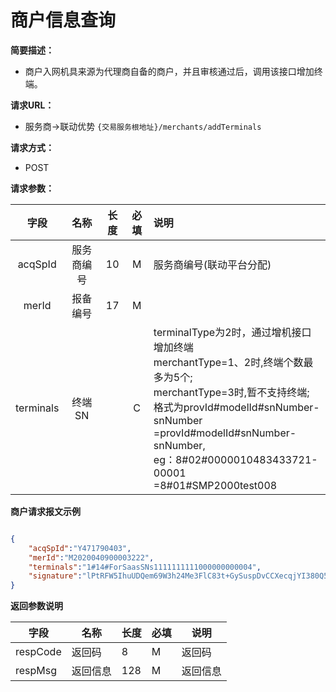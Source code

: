 # 商户信息查询
    
**简要描述：** 
- 商户入网机具来源为代理商自备的商户，并且审核通过后，调用该接口增加终端。


**请求URL：** 
- 服务商->联动优势
`{交易服务根地址}/merchants/addTerminals`
 
**请求方式：**

- POST 

**请求参数：** 


|	字段	 |	名称	  |	长度  	|	必填  	|	说明	  |
|:--------:|:--------:|:--------:|:--------:|:--------|
|	acqSpId	|	服务商编号	|	10	|	M	|	服务商编号(联动平台分配)	|
|	merId 	|	报备编号	|	17	|	M	|	 	|
|	terminals	|	终端SN	|		|	C	|	terminalType为2时，通过增机接口增加终端<br>merchantType=1、2时,终端个数最多为5个;<br>merchantType=3时,暂不支持终端;<br>格式为provId#modelId#snNumber-snNumber<br>=provId#modelId#snNumber-snNumber,<br>eg：8#02#0000010483433721-00001<br>=8#01#SMP2000test008	|



 **商户请求报文示例**

```json

{
    "acqSpId":"Y471790403",
    "merId":"M2020040900003222",
    "terminals":"1#14#ForSaasSNs1111111111000000000004",
    "signature":"lPtRFW5IhuUDQem69W3h24Me3FlC83t+GySuspDvCCXecqjYI380Q5NcMFMqaMtZDytyiYlkDu9XJv8hHzF3Smvtnsjr/88M41mPdDq/QcVu6vzoQKyPy5fKgf1AKWLGty/bC7OYk3JCkUGMdShMAftHBB6ByVjOt0Cxg0jfCUQ="
}

```

 **返回参数说明** 
 
|	字段	|	名称	|	长度	|	必填	|	说明	|
|--------|-------|--------|--------|--------|
|	respCode	|	返回码	|	8	|	M	|	返回码	|
|	respMsg	|	返回信息	|	128	|	M	|	返回信息	|

